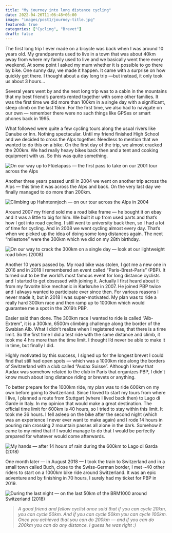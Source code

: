 ```yaml
---
title: "My journey into long distance cycling"
date: 2022-04-26T11:06:48+06:00
image: "images/post1/journey-title.jpg"
featured: true
categories: ["Cycling", "Brevet"]
draft: false
---
```


The first long trip I ever made on a bicycle was back when I was around 10 years old. My grandparents used to live in a town that was about 40km away from where my family used to live and we basically went there every weekend. At some point I asked my mum whether it is possible to go there by bike. One sunny day, we made it happen. It came with a surprise on how quickly got there. I thought about a day long trip —but instead, it only took us about 3 hours…

Several years went by and the next long trip was to a cabin in the mountains that my best friend’s parents rented together with some other families. It was the first time we did more than 100km in a single day with a significant, steep climb on the last 15km. For the first time, we also had to navigate on our own — remember there were no such things like GPSes or smart phones back in 1995.

What followed were quite a few cycling tours along the usual rivers like Danube or Inn. Nothing spectacular. Until my friend finished High School and we decided to cross the Alps together. Needless to mention that we wanted to do this on a bike. On the first day of the trip, we almost cracked the 200km. We had really heavy bikes back then and a tent and cooking equipment with us. So this was quite something.

![On our way up to Flüelapass — the first pass to take on our 2001 tour across the Alps](images/post1/journey-01.jpg)

Another three years passed until in 2004 we went on another trip across the Alps — this time it was across the Alps and back. On the very last day we finally managed to do more than 200km.

![Climbing up Hahntennjoch — on our tour across the Alps in 2004](images/post1/journey-02.jpg)

Around 2007 my friend sold me a road bike frame — he bought it on ebay and it was a little to big for him. We built it up from used parts and that’s how I got into road cycling. I still went to university back then, so I had a lot of time for cycling. And in 2008 we went cycling almost every day. That’s when we picked up the idea of doing some long distances again. The next “milestone” were the 300km which we did on my 28th birthday.

![On our way to crack the 300km on a single day — look at our lightweight road bikes (2008)](images/post1/journey-03.jpg)

Another 10 years passed by. My road bike was stolen, I got me a new one in 2016 and in 2018 I remembered an event called “Paris-Brest-Paris” (PBP). It turned out to be the world’s most famous event for long distance cyclists and I started to get obsessed with joining it. Actually I first heard about it from my favorite bike mechanic in Karlsruhe in 2007. He joined PBP twice and I always wanted to participate ever since then. For various reasons I never made it, but in 2018 I was super-motivated. My plan was to ride a really hard 300km race and then ramp up to 1000km which would guarantee me a spot in the 2019’s PBP.

Easier said than done. The 300km race I wanted to ride is called “Alb-Extrem”, it is a 300km, 6500m climbing challenge along the border of the Swabian Alb. What I didn’t realize when I registered was, that there is a time limit. So the first time I did a test ride with the same distance and climb, it took me 4 hrs more than the time limit. I thought I’d never be able to make it in time, but finally I did.

Highly motivated by this success, I signed up for the longest brevet I could find that still had open spots — which was a 1000km ride along the borders of Switzerland with a club called “Audax Suisse”. Although I knew that Audax was somehow related to the club in Paris that organizes PBP, I didn’t know much about long distance riding or brevets or anything.

To better prepare for the 1000km ride, my plan was to ride 600km on my own before going to Switzerland. Since I loved to start my tours from where I live, I planned a route from Stuttgart (where I lived back then) to Lago di Garde in Italy. In my opinion that would make a great destination. The official time limit for 600km is 40 hours, so I tried to stay within this limit. It took me 36 hours. I fell asleep on the bike after the second night (which was an experience I never ever want to make again) and I rode 14 hours in pouring rain crossing 2 mountain passes all alone in the dark. Somehow it came to my mind that if I would manage to do that I would be perfectly prepared for whatever would come afterwards.

![My hands — after 14 hours of rain during the 600km to Lago di Garda (2018)](/images/post1/journey-05.jpg)

One month later — in August 2018 — I took the train to Switzerland and in a small town called Buch, close to the Swiss-German border, I met ~40 other riders to start on a 1000km bike ride around Switzerland. It was an epic adventure and by finishing in 70 hours, I surely had my ticket for PBP in 2019.

![During the last night — on the last 50km of the BRM1000 around Switzerland (2018)](/images/post1/journey-06.jpg)

> *A good friend and fellow cyclist once said that if you can cycle 20km, you can cycle 50km. And if you can cycle 50km you can cycle 100km. Once you achieved that you can do 200km — and if you can do 200km you can do any distance. I guess he was right :)*